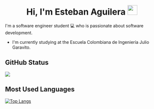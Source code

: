<h1 align="center">Hi, I'm Esteban Aguilera <img height="32px" src="https://cdn.svgporn.com/logos/git-icon.svg"> </h1>
<p  align ="left"> I'm a software engineer student 💻 who is passionate about software development.</p>

*  I'm currently studying at the Escuela Colombiana de Ingeniería Julio Garavito.


<h2 align="left">GitHub Status </h2>


<div>
    <img  src="https://github-readme-stats.vercel.app/api?username=esteban0903&show_icons=true&theme=dracula")>
</div>

<h2 align="left">Most Used Languages </h2>

[![Top Langs](https://github-readme-stats.vercel.app/api/top-langs/?username=esteban0903)](https://github.com/esteban0903/github-readme-stats) 
